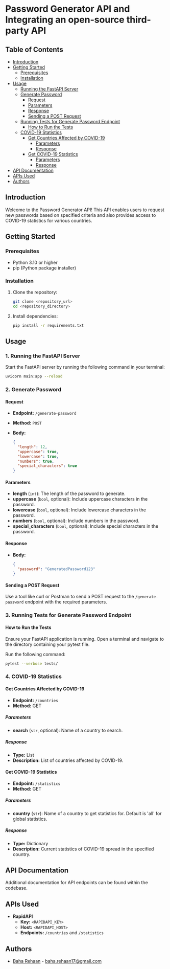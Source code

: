 # Password Generator API and Integrating an open-source third-party API

## Table of Contents

- [Introduction](#introduction)
- [Getting Started](#getting-started)
  - [Prerequisites](#prerequisites)
  - [Installation](#installation)
- [Usage](#usage)
  - [Running the FastAPI Server](#1-running-the-fastapi-server)
  - [Generate Password](#2-generate-password)
    - [Request](#request)
    - [Parameters](#parameters)
    - [Response](#response)
    - [Sending a POST Request](#sending-a-post-request)
  - [Running Tests for Generate Password Endpoint](#3-running-tests-for-generate-password-endpoint)
    - [How to Run the Tests](#how-to-run-the-tests)
  - [COVID-19 Statistics](#4-covid-19-statistics)
    - [Get Countries Affected by COVID-19](#get-countries-affected-by-covid-19)
      - [Parameters](#parameters-1)
      - [Response](#response-1)
    - [Get COVID-19 Statistics](#get-covid-19-statistics-1)
      - [Parameters](#parameters-2)
      - [Response](#response-2)
- [API Documentation](#api-documentation)
- [APIs Used](#apis-used)
- [Authors](#authors)

## Introduction

Welcome to the Password Generator API! This API enables users to request new passwords based on specified criteria and also provides access to COVID-19 statistics for various countries.

## Getting Started

### Prerequisites

- Python 3.10 or higher
- pip (Python package installer)

### Installation

1. Clone the repository:

    ```bash
    git clone <repository_url>
    cd <repository_directory>
    ```

2. Install dependencies:

    ```bash
    pip install -r requirements.txt
    ```

## Usage

### 1. Running the FastAPI Server

Start the FastAPI server by running the following command in your terminal:

```bash
uvicorn main:app --reload
```

### 2. Generate Password

#### Request
- **Endpoint:** `/generate-password`
- **Method:** `POST`
- **Body:**

  ```json
  {
    "length": 12,
    "uppercase": true,
    "lowercase": true,
    "numbers": true,
    "special_characters": true
  }
  ```

#### Parameters

- **length** (`int`): The length of the password to generate.
- **uppercase** (`bool`, optional): Include uppercase characters in the password.
- **lowercase** (`bool`, optional): Include lowercase characters in the password.
- **numbers** (`bool`, optional): Include numbers in the password.
- **special_characters** (`bool`, optional): Include special characters in the password.

#### Response

- **Body:**

  ```json
  {
    "password": "GeneratedPassword123"
  }
  ```

#### Sending a POST Request

Use a tool like curl or Postman to send a POST request to the `/generate-password` endpoint with the required parameters.

### 3. Running Tests for Generate Password Endpoint

#### How to Run the Tests

Ensure your FastAPI application is running.
Open a terminal and navigate to the directory containing your pytest file.

Run the following command:

```bash
pytest --verbose tests/
```

### 4. COVID-19 Statistics

#### Get Countries Affected by COVID-19

- **Endpoint:** `/countries`
- **Method:** GET

##### Parameters

- **search** (`str`, optional): Name of a country to search.

##### Response

- **Type:** List
- **Description:** List of countries affected by COVID-19.

#### Get COVID-19 Statistics

- **Endpoint:** `/statistics`
- **Method:** GET

##### Parameters

- **country** (`str`): Name of a country to get statistics for. Default is 'all' for global statistics.

##### Response

- **Type:** Dictionary
- **Description:** Current statistics of COVID-19 spread in the specified country.

## API Documentation

Additional documentation for API endpoints can be found within the codebase.

## APIs Used

- **RapidAPI**
  - **Key:** `<RAPIDAPI_KEY>`
  - **Host:** `<RAPIDAPI_HOST>`
  - **Endpoints:** `/countries` and `/statistics`

## Authors

- [Baha Rehaan](https://github.com/rehaan17) - baha.rehaan17@gmail.com
```
